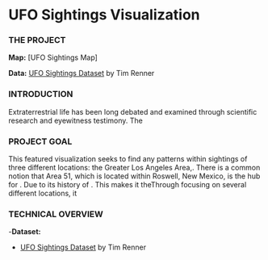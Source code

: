 # UFO Sightings Visualization





### THE PROJECT


**Map:** [UFO Sightings Map]

**Data:** [UFO Sightings Dataset](https://data.world/timothyrenner/ufo-sightings) by Tim Renner


### INTRODUCTION

Extraterrestrial life has been long debated and examined through scientific research and eyewitness testimony. The 

### PROJECT GOAL

This featured visualization seeks to find any patterns within sightings of three different locations: the Greater Los Angeles Area,. There is a common notion that Area 51, which is located within Roswell, New Mexico, is the hub for . Due to its history of . This makes it theThrough focusing on several different locations, it

### TECHNICAL OVERVIEW

-**Dataset:**
 - [UFO Sightings Dataset](https://data.world/timothyrenner/ufo-sightings) by Tim Renner


